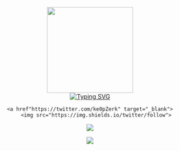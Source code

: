 
<div id="header" align="center">
    <img src="https://media.giphy.com/media/L5IljOSeFq8P6/giphy.gif" width="200" />
  </div>
    <div id="tos" align="center"> 
    <a href="https://git.io/typing-svg"><img src="https://readme-typing-svg.demolab.com?font=rubik&weight=800&pause=1000&color=D000F7BF&center=&vCenter=&repeat=&width=435&lines=my+name+is+phoboz;---%3Ea+developer+cybersecurity+student;A+passionate+pentester+from+M%C3%A9xico.+" alt="Typing SVG" /></a>
   
<div id="badges" align="center">

    <a href"https://twitter.com/ke0pZerk" target="_blank">
        <img src="https://img.shields.io/twitter/follow">
</div>
 
</div>



<p align="center"><a href="https://skillicons.dev"><img src="https://skillicons.dev/icons?i=js,html,css,cpp,py,php" /></a></p>

<p align="center"><a href="https://skillicons.dev"><img src="https://skillicons.dev/icons?i=linux,bash,git" /></a></p>

